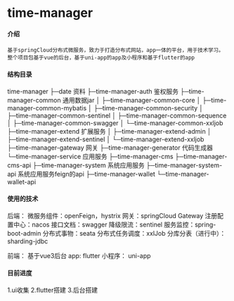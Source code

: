 # time-manager

#### 介绍
    基于springCloud分布式微服务，致力于打造分布式网站，app一体的平台，用于技术学习。 
    整个项目包基于vue的后台，基于uni-app的app及小程序和基于flutter的app
#### 结构目录

time-manager
├─date                           				资料
├─time-manager-auth   				鉴权服务
├─time-manager-common 			  通用数据jar
│  ├─time-manager-common-core
│  ├─time-manager-common-mybatis 
│  ├─time-manager-common-security
│  ├─time-manager-common-sentinel
│  ├─time-manager-common-sequence
│  ├─time-manager-common-swagger
│  └─time-manager-common-xxljob
├─time-manager-extend			扩展服务
│  ├─time-manager-extend-admin
│  ├─time-manager-extend-sentinel
│  └─time-manager-extend-xxljob
├─time-manager-gateway			网关
├─time-manager-generator		代码生成器
└─time-manager-service			应用服务
    ├─time-manager-cms
    ├─time-manager-cms-api
    ├─time-manager-system		系统应用服务
    ├─time-manager-system-api	系统应用服务feign的api
    ├─time-manager-wallet
    └─time-manager-wallet-api

#### 使用的技术

后端：
微服务组件：openFeign，hystrix
网关：springCloud Gateway
注册配置中心：nacos
接口文档：swagger
降级限流：sentinel
服务监控：spring-boot-admin
分布式事物：seata
分布式任务调度：xxlJob
分库分表（进行中）：sharding-jdbc

前端：
基于vue3后台
app:
flutter
小程序：
uni-app

#### 目前进度
1.ui收集
2.flutter搭建
3.后台搭建 